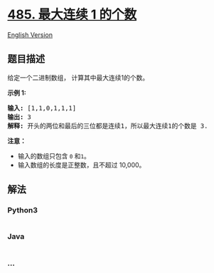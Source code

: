 # [485. 最大连续 1 的个数](https://leetcode-cn.com/problems/max-consecutive-ones)

[English Version](/solution/0400-0499/0485.Max%20Consecutive%20Ones/README_EN.md)

## 题目描述

<!-- 这里写题目描述 -->
<p>给定一个二进制数组， 计算其中最大连续1的个数。</p>

<p><strong>示例 1:</strong></p>

<pre>
<strong>输入:</strong> [1,1,0,1,1,1]
<strong>输出:</strong> 3
<strong>解释:</strong> 开头的两位和最后的三位都是连续1，所以最大连续1的个数是 3.
</pre>

<p><strong>注意：</strong></p>

<ul>
	<li>输入的数组只包含&nbsp;<code>0</code> 和<code>1</code>。</li>
	<li>输入数组的长度是正整数，且不超过 10,000。</li>
</ul>

## 解法

<!-- 这里可写通用的实现逻辑 -->

<!-- tabs:start -->

### **Python3**

<!-- 这里可写当前语言的特殊实现逻辑 -->

```python

```

### **Java**

<!-- 这里可写当前语言的特殊实现逻辑 -->

```java

```

### **...**

```

```

<!-- tabs:end -->
